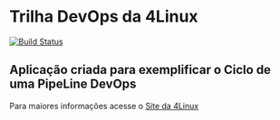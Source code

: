 # Trilha DevOps da 4Linux

<!-- Altere a Flag abaixo com sua URL do Travis -->
[![Build Status](https://travis-ci.org/rbellete/DevOpsLab-HelloWorld.svg?branch=master)](https://travis-ci.org/rbellete/DevOpsLab-HelloWorld)

## Aplicação criada para exemplificar o Ciclo de uma PipeLine DevOps


Para maiores informações acesse o [Site da 4Linux](https://www.4linux.com.br/cursos/devops)
